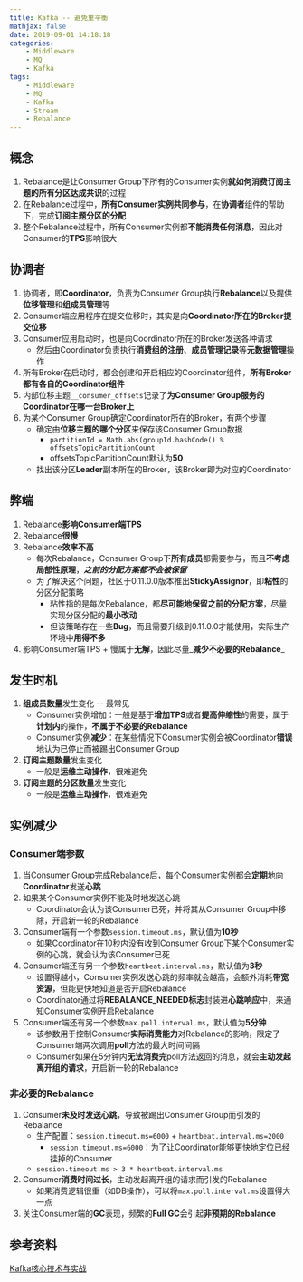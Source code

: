 ```yaml
---
title: Kafka -- 避免重平衡
mathjax: false
date: 2019-09-01 14:18:18
categories:
    - Middleware
    - MQ
    - Kafka
tags:
    - Middleware
    - MQ
    - Kafka
    - Stream
    - Rebalance
---
```


## 概念
1. Rebalance是让Consumer Group下所有的Consumer实例**就如何消费订阅主题的所有分区达成共识**的过程
2. 在Rebalance过程中，**所有Consumer实例共同参与**，在**协调者**组件的帮助下，完成**订阅主题分区的分配**
3. 整个Rebalance过程中，所有Consumer实例都**不能消费任何消息**，因此对Consumer的**TPS**影响很大

<!-- more -->

## 协调者
1. 协调者，即**Coordinator**，负责为Consumer Group执行**Rebalance**以及提供**位移管理**和**组成员管理**等
2. Consumer端应用程序在提交位移时，其实是向**Coordinator所在的Broker提交位移**
3. Consumer应用启动时，也是向Coordinator所在的Broker发送各种请求
    - 然后由Coordinator负责执行**消费组的注册**、**成员管理记录**等**元数据管理**操作
4. 所有Broker在启动时，都会创建和开启相应的Coordinator组件，**所有Broker都有各自的Coordinator组件**
5. 内部位移主题`__consumer_offsets`记录了**为Consumer Group服务的Coordinator在哪一台Broker上**
6. 为某个Consumer Group确定Coordinator所在的Broker，有两个步骤
    - 确定由**位移主题的哪个分区**来保存该Consumer Group数据
        - `partitionId = Math.abs(groupId.hashCode() % offsetsTopicPartitionCount`
        - offsetsTopicPartitionCount默认为**50**
    - 找出该分区**Leader**副本所在的Broker，该Broker即为对应的Coordinator

## 弊端
1. Rebalance**影响Consumer端TPS**
2. Rebalance**很慢**
3. Rebalance**效率不高**
    - 每次Rebalance，Consumer Group下**所有成员**都需要参与，而且**不考虑局部性原理**，_**之前的分配方案都不会被保留**_
    - 为了解决这个问题，社区于0.11.0.0版本推出**StickyAssignor**，即**粘性**的分区分配策略
        - 粘性指的是每次Rebalance，都**尽可能地保留之前的分配方案**，尽量实现分区分配的**最小改动**
        - 但该策略存在一些**Bug**，而且需要升级到0.11.0.0才能使用，实际生产环境中**用得不多**
4. 影响Consumer端TPS + 慢属于**无解**，因此尽量_**减少不必要的Rebalance**_

## 发生时机
1. **组成员数量**发生变化 -- 最常见
    - Consumer实例增加：一般是基于**增加TPS**或者**提高伸缩性**的需要，属于**计划内**的操作，**不属于不必要的Rebalance**
    - Consumer实例**减少**：在某些情况下Consumer实例会被Coordinator**错误**地认为已停止而被踢出Consumer Group
2. **订阅主题数量**发生变化
    - 一般是**运维主动操作**，很难避免
3. **订阅主题的分区数量**发生变化
    - 一般是**运维主动操作**，很难避免

## 实例减少

### Consumer端参数
1. 当Consumer Group完成Rebalance后，每个Consumer实例都会**定期**地向**Coordinator**发送**心跳**
2. 如果某个Consumer实例不能及时地发送心跳
    - Coordinator会认为该Consumer已死，并将其从Consumer Group中移除，开启新一轮的Rebalance
3. Consumer端有一个参数`session.timeout.ms`，默认值为**10秒**
    - 如果Coordinator在10秒内没有收到Consumer Group下某个Consumer实例的心跳，就会认为该Consumer已死
4. Consumer端还有另一个参数`heartbeat.interval.ms`，默认值为**3秒**
    - 设置得越小，Consumer实例发送心跳的频率就会越高，会额外消耗**带宽资源**，但能更快地知道是否开启Rebalance
    - Coordinator通过将**REBALANCE_NEEDED标志**封装进**心跳响应**中，来通知Consumer实例开启Rebalance
5. Consumer端还有另一个参数`max.poll.interval.ms`，默认值为**5分钟**
    - 该参数用于控制Consumer**实际消费能力**对Rebalance的影响，限定了Consumer端两次调用**poll**方法的最大时间间隔
    - Consumer如果在5分钟内**无法消费完**poll方法返回的消息，就会**主动发起离开组的请求**，开启新一轮的Rebalance

### 非必要的Rebalance
1. Consumer**未及时发送心跳**，导致被踢出Consumer Group而引发的Rebalance
    - 生产配置：`session.timeout.ms=6000` + `heartbeat.interval.ms=2000`
        - `session.timeout.ms=6000`：为了让Coordinator能够更快地定位已经挂掉的Consumer
    - `session.timeout.ms > 3 * heartbeat.interval.ms`
2. Consumer**消费时间过长**，主动发起离开组的请求而引发的Rebalance
    - 如果消费逻辑很重（如DB操作），可以将`max.poll.interval.ms`设置得大一点
3. 关注Consumer端的**GC**表现，频繁的**Full GC**会引起**非预期的Rebalance**

## 参考资料
[Kafka核心技术与实战](https://time.geekbang.org/column/intro/100029201)